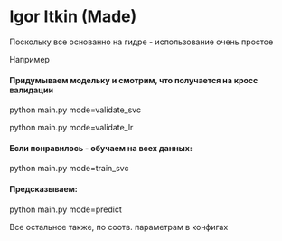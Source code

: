 # Igor Itkin (Made)
Поскольку все основанно на гидре - использование очень простое

Например 

#### Придумываем модельку  и смотрим, что получается на кросс валидации

python main.py mode=validate_svc

python main.py mode=validate_lr

#### Если понравилось - обучаем на всех данных:
python main.py mode=train_svc

#### Предсказываем:
python main.py mode=predict

Все остальное также, по соотв. параметрам в конфигах
